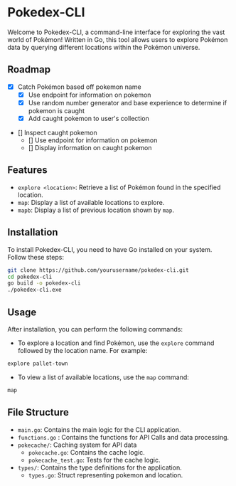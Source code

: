 # Pokedex-CLI

Welcome to Pokedex-CLI, a command-line interface for exploring the vast world of Pokémon! Written in Go, this tool allows users to explore Pokémon data by querying different locations within the Pokémon universe.

## Roadmap

- [x] Catch Pokémon based off pokemon name
    - [x] Use endpoint for information on pokemon
    - [x] Use random number generator and base experience to determine if pokemon is caught
    - [x] Add caught pokemon to user's collection

- [] Inspect caught pokemon
    - [] Use endpoint for information on pokemon
    - [] Display information on caught pokemon

## Features

- `explore <location>`: Retrieve a list of Pokémon found in the specified location.
- `map`: Display a list of available locations to explore.
- `mapb`: Display a list of previous location shown by `map`.

## Installation

To install Pokedex-CLI, you need to have Go installed on your system. Follow these steps:

```bash
git clone https://github.com/yourusername/pokedex-cli.git
cd pokedex-cli
go build -o pokedex-cli
./pokedex-cli.exe
```

## Usage
After installation, you can perform the following commands:

- To explore a location and find Pokémon, use the `explore` command followed by the location name. For example:
```bash
explore pallet-town
```

- To view a list of available locations, use the `map` command:
```bash
map
```

## File Structure
- `main.go`: Contains the main logic for the CLI application.
- `functions.go` : Contains the functions for API Calls and data processing.
- `pokecache/`: Caching system for API data
    - `pokecache.go`: Contains the cache logic.
    - `pokecache_test.go`: Tests for the cache logic.
- `types/`: Contains the type definitions for the application.
    - `types.go`: Struct representing pokemon and location.

    